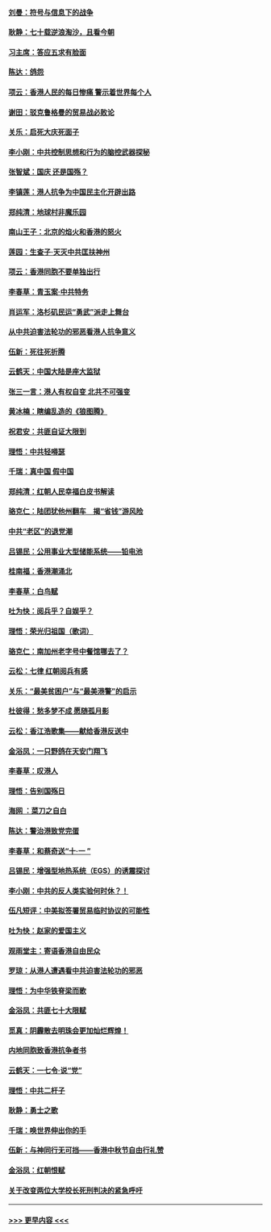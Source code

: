 #### [刘曼：符号与信息下的战争](../pages/nsc993/n11564655.md?t=10040211) 
#### [耿静：七十载逆浪淘沙，且看今朝](../pages/nsc993/n11564520.md?t=10040211) 
#### [习主席：答应五求有脸面](../pages/nsc993/n11563953.md?t=10040211) 
#### [陈达：鸽怨](../pages/nsc993/n11561879.md?t=10040211) 
#### [项云：香港人民的每日惨痛  警示着世界每个人](../pages/nsc993/n11559273.md?t=10040211) 
#### [谢田：驳克鲁格曼的贸易战必败论](../pages/nsc993/n11555840.md?t=10040211) 
#### [关乐：启死大庆死面子](../pages/nsc993/n11556823.md?t=10040211) 
#### [李小刚：中共控制思想和行为的脑控武器探秘](../pages/nsc993/n11556776.md?t=10040211) 
#### [张智斌：国庆  还是国殇？](../pages/nsc993/n11556617.md?t=10040211) 
#### [李镇莲：港人抗争为中国民主化开辟出路](../pages/nsc993/n11556570.md?t=10040211) 
#### [郑纯清：地球村非魔乐园](../pages/nsc993/n11555415.md?t=10040211) 
#### [南山王子：北京的焰火和香港的怒火](../pages/nsc993/n11555318.md?t=10040211) 
#### [莲园：生查子·天灭中共匡扶神州](../pages/nsc993/n11555302.md?t=10040211) 
#### [项云：香港同胞不要单独出行](../pages/nsc993/n11555276.md?t=10040211) 
#### [李春草：青玉案‧中共特务](../pages/nsc993/n11552356.md?t=10040211) 
#### [肖运军：洛杉矶民运“勇武”派走上舞台](../pages/nsc993/n11551595.md?t=10040211) 
#### [从中共迫害法轮功的邪恶看港人抗争意义](../pages/nsc993/n11540858.md?t=10040211) 
#### [伍新：死往死折腾](../pages/nsc993/n11550174.md?t=10040211) 
#### [云鹤天：中国大陆是座大监狱](../pages/nsc993/n11550155.md?t=10040211) 
#### [张三一言：港人有权自变 北共不可强变](../pages/nsc993/n11550132.md?t=10040211) 
#### [黄冰楠：瞎编乱造的《狼图腾》](../pages/nsc993/n11550082.md?t=10040211) 
#### [祝君安：共匪自证大限到](../pages/nsc993/n11550041.md?t=10040211) 
#### [理悟：中共轻嘚瑟](../pages/nsc993/n11547978.md?t=10040211) 
#### [千瑞：真中国 假中国](../pages/nsc993/n11547865.md?t=10040211) 
#### [郑纯清：红朝人民幸福白皮书解读](../pages/nsc993/n11547499.md?t=10040211) 
#### [骆克仁：陆团犹他州翻车　揭“省钱”游风险](../pages/nsc993/n11546977.md?t=10040211) 
#### [中共“老区”的退党潮](../pages/nsc993/n11545995.md?t=10040211) 
#### [吕锡民：公用事业大型储能系统——铅电池](../pages/nsc993/n11545701.md?t=10040211) 
#### [桂南福：香港潮涌北](../pages/nsc993/n11545682.md?t=10040211) 
#### [李春草：白鸟赋](../pages/nsc993/n11545663.md?t=10040211) 
#### [吐为快：阅兵乎？自娱乎？](../pages/nsc993/n11545625.md?t=10040211) 
#### [理悟：荣光归祖国（歌词）](../pages/nsc993/n11545616.md?t=10040211) 
#### [骆克仁：南加州老字号中餐馆哪去了？](../pages/nsc993/n11545120.md?t=10040211) 
#### [云松：七律 红朝阅兵有感](../pages/nsc993/n11542394.md?t=10040211) 
#### [关乐：“最美贫困户”与“最美港警”的启示](../pages/nsc993/n11542252.md?t=10040211) 
#### [杜彼得：愁多梦不成 愿随孤月影](../pages/nsc993/n11540296.md?t=10040211) 
#### [云松：香江浩歌集——献给香港反送中](../pages/nsc993/n11540149.md?t=10040211) 
#### [金浴凤：一只野鸽在天安门翔飞](../pages/nsc993/n11540280.md?t=10040211) 
#### [李春草：叹港人](../pages/nsc993/n11540119.md?t=10040211) 
#### [理悟：告别国殇日](../pages/nsc993/n11539610.md?t=10040211) 
#### [海网 ：菜刀之自白](../pages/nsc993/n11539597.md?t=10040211) 
#### [陈达：警治港致党完蛋](../pages/nsc993/n11538127.md?t=10040211) 
#### [李春草：和蔡奇送“十·一 ”](../pages/nsc993/n11537810.md?t=10040211) 
#### [吕锡民：增强型地热系统（EGS）的诱震探讨](../pages/nsc993/n11537765.md?t=10040211) 
#### [李小刚：中共的反人类实验何时休？！](../pages/nsc993/n11537669.md?t=10040211) 
#### [伍凡短评：中美拟签署贸易临时协议的可能性](../pages/nsc993/n11536773.md?t=10040211) 
#### [吐为快：赵家的爱国主义](../pages/nsc993/n11536750.md?t=10040211) 
#### [观雨堂主：寄语香港自由民众](../pages/nsc993/n11536735.md?t=10040211) 
#### [罗琼：从港人遭遇看中共迫害法轮功的邪恶](../pages/nsc993/n11507862.md?t=10040211) 
#### [理悟：为中华铁脊梁而歌](../pages/nsc993/n11534458.md?t=10040211) 
#### [金浴凤：共匪七十大限赋](../pages/nsc993/n11534434.md?t=10040211) 
#### [觅真：阴霾散去明珠会更加灿烂辉煌！](../pages/nsc993/n11531858.md?t=10040211) 
#### [内地同胞致香港抗争者书](../pages/nsc993/n11531645.md?t=10040211) 
#### [云鹤天：一七令‧说“党”](../pages/nsc993/n11529099.md?t=10040211) 
#### [理悟：中共二杆子](../pages/nsc993/n11529046.md?t=10040211) 
#### [耿静：勇士之歌](../pages/nsc993/n11527562.md?t=10040211) 
#### [千瑞：唤世界伸出你的手](../pages/nsc993/n11526942.md?t=10040211) 
#### [伍新：与神同行无可挡——香港中秋节自由行礼赞](../pages/nsc993/n11526801.md?t=10040211) 
#### [金浴凤：红朝恨赋](../pages/nsc993/n11524312.md?t=10040211) 
#### [关于改变两位大学校长死刑判决的紧急呼吁](../pages/nsc993/n11524103.md?t=10040211) 

----
#### [ >>> 更早内容 <<< ](../indexes/nsc993-earlier.md)
